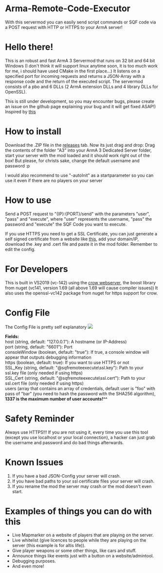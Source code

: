 # Arma-Remote-Code-Executor
With this servermod you can easily send script commands or SQF code via a POST request with HTTP or HTTPS to your ArmA server!


# Hello there!
This is an robust and fast ArmA 3 Servermod that runs on 32 bit and 64 bit Windows (I don't think it will support linux anytime soon, it is too much work for me, i should have used CMake in the first place...) It listens on a specified port for incoming requests and returns a JSON-Array with a response code and the return of the executed script. The servermod consists of a pbo and 6 DLLs (2 ArmA extension DLLs and 4 library DLLs for OpenSSL).


This is still under development, so you may encounter bugs, please create an issue on the github page explaining your bug and it will get fixed ASAP!)
Inspired by <a href=https://github.com/dylanplecki/sqf-rcon>this</a>

# How to install
Download the .ZIP file in the <a href=https://github.com/realbadidas/Arma-Remote-Code-Executor/releases>releases</a> tab. Now its just drag and drop: Drag the contents of the folder "A3" into your ArmA 3 Dedicated Server folder, start your server with the mod loaded and it should work right out of the box! But please, for christs sake, change the default username and password :p

I would also recommend to use "-autoInit" as a startparameter so you can use it even if there are no players on your server


# How to use
Send a POST request to "{IP}:{PORT}/send" with the parameters "user", "pass" and "execute", where "user" represents the username, "pass" the password and "execute" the SQF Code you want to execute.

If you use HTTPS you need to get a SSL Certificate, you can just generate a self signed certificate from a website like <a href=https://www.selfsignedcertificate.com/>this</a>, add your domain/IP, download the .key and .cert file and paste it in the mod folder. Remember to edit the config.


# For Developers
This is built in VS2019 (vc-142) using the <a href=https://github.com/ipkn/crow>crow webserver</a>, the boost library from nuget (vc141, version 1.69 (all above 1.69 will cause compiler issues)) It also uses the openssl-vc142 package from nuget for https support for crow.


# Config File
The Config File is pretty self explanatory
<img src=https://i.imgur.com/8vqkkXS.png></img>


<b>Fields:</b><br />
host (string, default: "127.0.0.1"): A hostname (or IP-Address) <br />
port (string, default: "6601"): Port <br />
consoleWindow (boolean, default: "true"): If true, a console window will appear that outputs debugging information <br />
https (boolean, default: true): If you want to use HTTPS or not <br />
SSL_Key (string, default: "@sqfremoteexecute\ssl.key"): Path to your ssl.key file (only needed if using https) <br />
SSL_Cert (string, default: "@sqfremoteexecute\ssl.cert"): Path to your ssl.cert file (only needed if using https) <br />
users (array that contains an array of credentials, default user is "foo" with pass of "bar" (you need to hash the password with the SHA256 algorithm), <b>1337 is the maximum number of user accounts!^^</b>


# Safety Reminder
Always use HTTPS!!! If you are not using it, every time you use this tool (except you use localhost or your local connection), a hacker can just grab the username and password and do bad things afterwards.

# Known Issues
1. If you have a bad JSON-Config your server will crash.
2. If you have bad paths to your ssl certificate files your server will crash.
3. If you rename the mod the server may crash or the mod doesn't even start.

# Examples of things you can do with this
- Live Mapmarker on a website of players that are playing on the server.
- Live whitelist (give licences to people while they are playing on the server (this example is for altis life)).
- Give player weapons or some other things, like cars and stuff.
- Announce things like events just with a button on a website/admintool.
- Debugging purposes.
- And even more!
